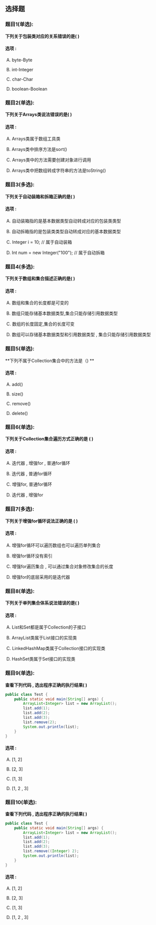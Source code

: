 ## 选择题

### 题目1(单选):

**下列关于包装类对应的关系错误的是(   )**

#### 选项 :

​	A. byte-Byte

​	B. int-Integer

​	C. char-Char

​	D. boolean-Boolean



### 题目2(单选):

**下列关于Arrays类说法错误的是(  )**

#### 选项 :

​	A. Arrays类属于数组工具类 

​	B. Arrays类中排序方法是sort()

​	C. Arrays类中的方法需要创建对象进行调用

​	D. Arrays类中把数组转成字符串的方法是toString()



### 题目3(多选):

**下列关于自动装箱和拆箱正确的是(   )**

#### 选项 :

​	A. 自动装箱指的是基本数据类型自动转成对应的包装类类型

​	B. 自动拆箱指的是包装类类型自动转成对应的基本数据类型

​	C. Integer i = 10;  // 属于自动装箱

​	D. Int num  = new Integer("100"); // 属于自动拆箱



### 题目4(多选):

**下列关于数组和集合描述正确的是(  )**

#### 选项 :

​	A. 数组和集合的长度都是可变的

​	B. 数组只能存储基本数据类型,集合只能存储引用数据类型

​	C. 数组的长度固定,集合的长度可变

​	D. 数组可以存储基本数据类型和引用数据类型 , 集合只能存储引用数据类型



### 题目5(单选):

**下列不属于Collection集合中的方法是（) **

#### 选项 :

​	A. add()

​	B. size()

​	C. remove()

​	D. delete()



### 题目6(单选):

**下列关于Collection集合遍历方式正确的是 (  )**

#### 选项 :

​	A. 迭代器 , 增强for , 普通for循环

​	B. 迭代器 ,  普通for循环

​	C. 增强for, 普通for循环

​	D. 迭代器 , 增强for



### 题目7(多选):

**下列关于增强for循环说法正确的是 (  )**

#### 选项 :

​	A. 增强for循环可以遍历数组也可以遍历单列集合

​	B. 增强for循环没有索引

​	C. 增强for遍历集合 , 可以通过集合对象修改集合的长度

​	D. 增强for的底层采用的是迭代器



### 题目8(单选):

**下列关于单列集合体系说法错误的是(  )**

#### 选项 :

​	A. List和Set都是属于Collection的子接口

​	B. ArrayList类属于List接口的实现类

​	C. LinkedHashMap类属于Collection接口的实现类

​	D. HashSet类属于Set接口的实现类



### 题目9(单选):

**查看下列代码 , 选出程序正确的执行结果(  )**

```java
public class Test {
    public static void main(String[] args) {
        ArrayList<Integer> list = new ArrayList();
        list.add(1);
        list.add(2);
        list.add(3);
        list.remove(2);
        System.out.println(list);
    }
}
```

#### 选项 :

​	A. [1, 2]

​	B. [2, 3]

​	C. [1, 3]

​	D. [1, 2 , 3]



### 题目10(单选):

**查看下列代码 , 选出程序正确的执行结果(  )**

```java
public class Test {
    public static void main(String[] args) {
        ArrayList<Integer> list = new ArrayList();
        list.add(1);
        list.add(2);
        list.add(3);
        list.remove((Integer) 2);
        System.out.println(list);
    }
}
```

#### 选项 :

​	A. [1, 2]

​	B. [2, 3]

​	C. [1, 3]

​	D. [1, 2 , 3]

